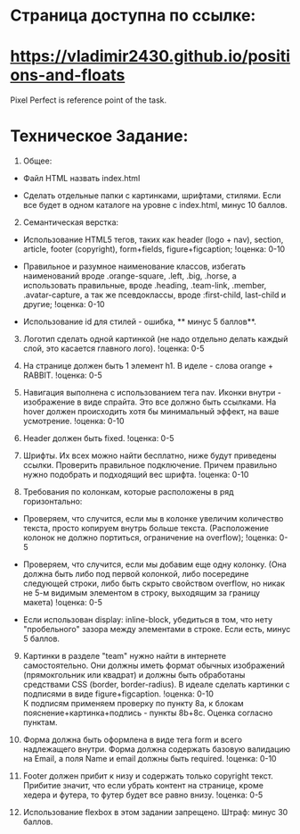 # Страница доступна по ссылке:
# https://vladimir2430.github.io/positions-and-floats
Pixel Perfect is reference point of the task.

# Техническое Задание:
1. Общее:

- Файл HTML назвать index.html

- Сделать отдельные папки с картинками, шрифтами, стилями. Если все будет в одном каталоге на уровне с index.html, минус 10 баллов.

2. Семантическая верстка:

- Использование HTML5 тегов, таких как header (logo + nav), section, article, footer (copyright), form+fields, figure+figcaption; !оценка: 0-10

- Правильное и разумное наименование классов, избегать наименований вроде .orange-square, .left, .big, .horse, а использовать правильные, вроде .heading, .team-link, .member, .avatar-capture, а так же псевдоклассы, вроде :first-child, last-child и другие; !оценка: 0-10

- Использование id для стилей - ошибка, ** минус 5 баллов**.

3. Логотип сделать одной картинкой (не надо отдельно делать каждый слой, это касается главного лого). !оценка: 0-5

4. На странице должен быть 1 элемент h1. В иделе - слова orange + RABBIT. !оценка: 0-5

5. Навигация выполнена с использованием тега nav. Иконки внутри - изображение в виде спрайта. Это все должно быть ссылками. На hover должен происходить хотя бы минимальный эффект, на ваше усмотрение. !оценка: 0-10

6. Header должен быть fixed. !оценка: 0-5

7. Шрифты. Их всех можно найти бесплатно, ниже будут приведены ссылки. Проверить правильное подключение. Причем правильно нужно подобрать и подходящий вес шрифта. !оценка: 0-10

8. Требования по колонкам, которые расположены в ряд горизонтально:

- Проверяем, что случится, если мы в колонке увеличим количество текста, просто копируем внутрь больше текста. (Расположение колонок не должно портиться, ограничение на overflow); !оценка: 0-5

- Проверяем, что случится, если мы добавим еще одну колонку. (Она должна быть либо под первой колонкой, либо посередине следующей строки, либо быть скрыто свойством overflow, но никак не 5-м видимым элементом в строку, выходящим за границу макета) !оценка: 0-5

- Если использован display: inline-block, убедиться в том, что нету "пробельного" зазора между элементами в строке. Если есть, минус 5 баллов.

9. Картинки в разделе "team" нужно найти в интернете самостоятельно. Они должны иметь формат обычных изображений (прямокгольник или квадрат) и должны быть обработаны средствами CSS (border, border-radius). В идеале сделать картинки с подписями в виде figure+figcaption. !оценка: 0-10</br>
К подписям применяем проверку по пункту 8a, к блокам пояснение+картинка+подпись - пункты 8b+8c. Оценка согласно пунктам.

10. Форма должна быть оформлена в виде тега form и всего надлежащего внутри. Форма должна содержать базовую валидацию на Email, а поля Name и email должны быть required. !оценка: 0-10

11. Footer должен прибит к низу и содержать только copyright текст. Прибитие значит, что если убрать контент на странице, кроме хедера и футера, то футер будет все равно внизу. !оценка: 0-5

12. Использование flexbox в этом задании запрещено. Штраф: минус 30 баллов.
